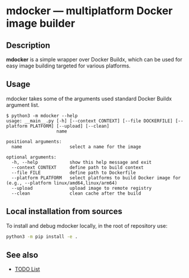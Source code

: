 # mdocker — multiplatform Docker image builder

## Description

**mdocker** is a simple wrapper over Docker Buildx, which can be used for easy image building targeted for various platforms.

## Usage

mdocker takes some of the arguments used standard Docker Buildx argument list.

```help
$ python3 -m mdocker --help
usage: __main__.py [-h] [--context CONTEXT] [--file DOCKERFILE] [--platform PLATFORM] [--upload] [--clean]
                   name

positional arguments:
  name                  select a name for the image

optional arguments:
  -h, --help            show this help message and exit
  --context CONTEXT     define path to build context
  --file FILE           define path to Dockerfile
  --platform PLATFORM   select platforms to build Docker image for (e.g., --platform linux/amd64,linux/arm64)
  --upload              upload image to remote registry
  --clean               clean cache after the build
```

## Local installation from sources

To install and debug mdocker locally, in the root of repository use:

```sh
python3 -m pip install -e .
```

## See also

- [TODO List](TODO.md)
